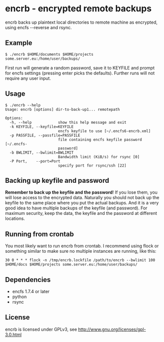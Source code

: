 encrb - encrypted remote backups
================================

encrb backs up plaintext local directories to remote machine as encrypted,
using encfs --reverse and rsync.

Example
-------

    $ ./encrb $HOME/documents $HOME/projects some.server.eu:/home/user/backups/

First run will generate a random password, save it to KEYFILE and prompt for
encfs settings (pressing enter picks the defaults). Further runs will not
require any user input.

Usage
-----

    $ ./encrb --help
    Usage: encrb [options] dir-to-back-up1... remotepath
    
    Options:
      -h, --help            show this help message and exit
      -k KEYFILE, --keyfile=KEYFILE
                            encfs keyfile to use [~/.encfs6-encrb.xml]
      -p PASSFILE, --passfile=PASSFILE
                            file containing encfs keyfile password [~/.encfs-
                            password]
      -b BWLIMIT, --bwlimit=BWLIMIT
                            Bandwidth limit (KiB/s) for rsync [0]
      -P Port,    --port=Port
                            specify port for rsync/ssh [22]

Backing up keyfile and password
-------------------------------

**Remember to back up the keyfile and the password**! If you lose them, you
will lose access to the encrypted data. Naturally you should not back up the
keyfile to the same place where you put the actual backups. And it is a very
good idea to have multiple backups of the keyfile (and password). For maximum
security, keep the data, the keyfile and the password at different locations.

Running from crontab
--------------------

You most likely want to run encrb from crontab. I recommend using flock or
something similar to make sure no multiple instances are running, like this:

    30 0 * * * flock -n /tmp/encrb.lockfile /path/to/encrb --bwlimit 100 $HOME/docs $HOME/projects some.server.eu:/home/user/backups/

Dependencies
------------

* encfs 1.7.4 or later
* python
* rsync

License
-------

encrb is licensed under GPLv3, see http://www.gnu.org/licenses/gpl-3.0.html
